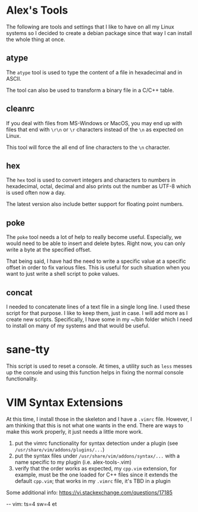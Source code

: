
# Alex's Tools

The following are tools and settings that I like to have on all my Linux
systems so I decided to create a debian package since that way I can
install the whole thing at once.

## atype

The `atype` tool is used to type the content of a file in hexadecimal and
in ASCII.

The tool can also be used to transform a binary file in a C/C++ table.

## cleanrc

If you deal with files from MS-Windows or MacOS, you may end up with
files that end with `\r\n` or `\r` characters instead of the `\n` as
expected on Linux.

This tool will force the all end of line characters to the `\n` character.

## hex

The `hex` tool is used to convert integers and characters to numbers in
hexadecimal, octal, decimal and also prints out the number as UTF-8
which is used often now a day.

The latest version also include better support for floating point
numbers.

## poke

The `poke` tool needs a lot of help to really become useful. Especially,
we would need to be able to insert and delete bytes. Right now, you can
only write a byte at the specified offset.

That being said, I have had the need to write a specific value at a
specific offset in order to fix various files. This is useful for such
situation when you want to just write a shell script to poke values.

## concat

I needed to concatenate lines of a text file in a single long line.
I used these script for that purpose. I like to keep them, just in
case. I will add more as I create new scripts. Specifically, I have
some in my ~/bin folder which I need to install on many of my
systems and that would be useful.

# sane-tty

This script is used to reset a console. At times, a utility such as
`less` messes up the console and using this function helps in fixing
the normal console functionality.

# VIM Syntax Extensions

At this time, I install those in the skeleton and I have a `.vimrc`
file. However, I am thinking that this is not what one wants in the
end. There are ways to make this work properly, it just needs a little
more work.

1. put the vimrc functionality for syntax detection under a plugin
   (see `/usr/share/vim/addons/plugins/...`)
2. put the syntax files under `/usr/share/vim/addons/syntax/...` with
   a name specific to my plugin (i.e. alex-tools-<name>.vim)
3. verify that the order works as expected, my `cpp.vim` extension, for
   example, must be the one loaded for C++ files since it extends the
   default `cpp.vim`; that works in my `.vimrc` file, it's TBD in a plugin

Some additional info:
https://vi.stackexchange.com/questions/17185


-- vim: ts=4 sw=4 et
